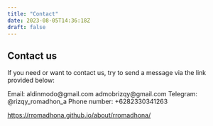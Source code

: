 ```yaml
---
title: "Contact"
date: 2023-08-05T14:36:18Z
draft: false
---
```


## Contact us

If you need or want to contact us, try to send a message via the link provided below:

<div class="d-g gg-15 gtc-r">
<span>Email: aldinmodo@gmail.com admobrizqy@gmail.com</span>
<span>Telegram: @rizqy_romadhon_a</span>
<span>Phone number: +6282330341263</span>
</div>

https://rromadhona.github.io/about/rromadhona/